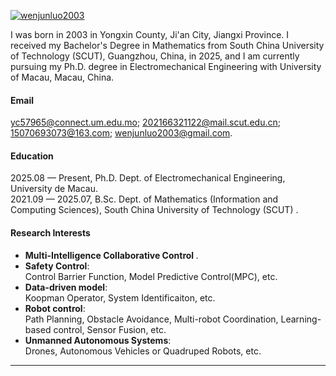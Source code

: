 

[![wenjunluo2003](https://img.shields.io/badge/wenjunluo2003-github-blue?logo=github)]([https://github.com/senli1073](https://wenjunluo2003.github.io/))

I was born in 2003 in Yongxin County, Ji'an City, Jiangxi Province. I received my Bachelor's Degree in Mathematics from South China University of Technology (SCUT), Guangzhou, China, in 2025, and I am currently pursuing my Ph.D. degree in Electromechanical Engineering with University of Macau, Macau, China.

#### Email
yc57965@connect.um.edu.mo; 202166321122@mail.scut.edu.cn; 15070693073@163.com; wenjunluo2003@gmail.com.

#### Education
2025.08 — Present, Ph.D. Dept. of  Electromechanical Engineering, University de Macau.\
2021.09 — 2025.07, B.Sc. Dept. of Mathematics (Information and Computing Sciences), South China University of Technology (SCUT) .

#### Research Interests
- <b> Multi-Intelligence Collaborative Control </b>.<br>
- <b> Safety Control</b>:<br>
  Control Barrier Function, Model Predictive Control(MPC), etc.
- <b> Data-driven model</b>:<br>
  Koopman Operator, System Identificaiton, etc.
- <b> Robot control</b>:<br>
  Path Planning, Obstacle Avoidance, Multi-robot Coordination, Learning-based control, Sensor Fusion, etc.
- <b> Unmanned Autonomous Systems</b>:<br>
  Drones, Autonomous Vehicles or Quadruped Robots, etc.
---


